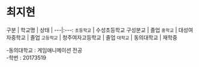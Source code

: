 # 최지현
구분 | 학교명 | 상태 |
---|:---:
`초등학교` | 수성초등학교 구성분교 | 졸업
`중학교` | 대성여자중학교 | 졸업
`고등학교` | 청주여자고등학교 | 졸업
`대학교` | 동의대학교 | 재학중

-동의대학교 : 게임애니메이션 전공<br>
-학번 : 20173519
